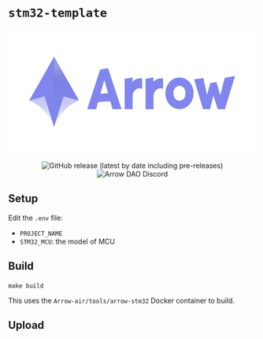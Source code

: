# `stm32-template`

<center>

<img src="https://github.com/Arrow-air/tf-github/raw/main/src/templates/doc-banner-services.png" style="height:250px" />

![GitHub release (latest by date including pre-releases)](https://img.shields.io/github/v/release/Arrow-air/stm32-template?include_prereleases)
![Arrow DAO
Discord](https://img.shields.io/discord/853833144037277726?style=plastic)

</center>

## Setup

Edit the `.env` file:
- `PROJECT_NAME`
- `STM32_MCU`: the model of MCU

## Build

`make build`

This uses the `Arrow-air/tools/arrow-stm32` Docker container to build.

## Upload

